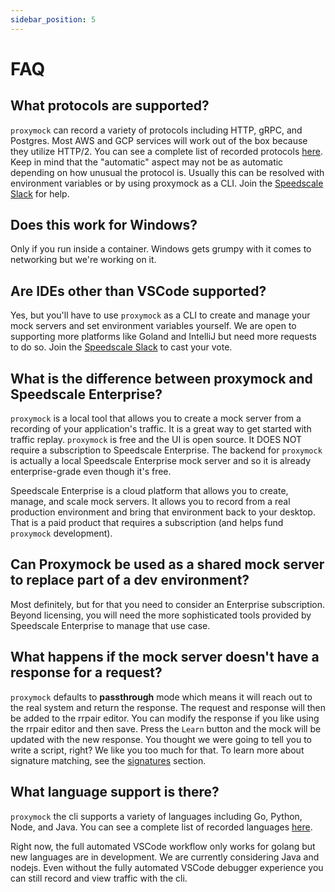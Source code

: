 ```yaml
---
sidebar_position: 5
---
```


# FAQ

## What protocols are supported?

`proxymock` can record a variety of protocols including HTTP, gRPC, and Postgres. Most AWS and GCP services will work out of the box because they utilize HTTP/2. You can see a complete list of recorded protocols [here](../../reference/technology-support.md). Keep in mind that the "automatic" aspect may not be as automatic depending on how unusual the protocol is. Usually this can be resolved with environment variables or by using proxymock as a CLI. Join the [Speedscale Slack](https://slack.speedscale.com) for help.

## Does this work for Windows?

Only if you run inside a container. Windows gets grumpy with it comes to networking but we're working on it.

## Are IDEs other than VSCode supported?

Yes, but you'll have to use `proxymock` as a CLI to create and manage your mock servers and set environment variables yourself. We are open to supporting more platforms like Goland and IntelliJ but need more requests to do so.  Join the [Speedscale Slack](https://slack.speedscale.com) to cast your vote.

## What is the difference between proxymock and Speedscale Enterprise?

`proxymock` is a local tool that allows you to create a mock server from a recording of your application's traffic. It is a great way to get started with traffic replay. `proxymock` is free and the UI is open source. It DOES NOT require a subscription to Speedscale Enterprise. The backend for `proxymock` is actually a local Speedscale Enterprise mock server and so it is already enterprise-grade even though it's free.

Speedscale Enterprise is a cloud platform that allows you to create, manage, and scale mock servers. It allows you to record from a real production environment and bring that environment back to your desktop. That is a paid product that requires a subscription (and helps fund `proxymock` development).

## Can Proxymock be used as a shared mock server to replace part of a dev environment?

Most definitely, but for that you need to consider an Enterprise subscription. Beyond licensing, you will need the more sophisticated tools provided by Speedscale Enterprise to manage that use case.

## What happens if the mock server doesn't have a response for a request?

`proxymock` defaults to **passthrough** mode which means it will reach out to the real system and return the response. The request and response will then be added to the rrpair editor. You can modify the response if you like using the rrpair editor and then save. Press the `Learn` button and the mock will be updated with the new response. You thought we were going to tell you to write a script, right? We like you too much for that. To learn more about signature matching, see the [signatures](../reference/signature.md) section.

## What language support is there?

`proxymock` the cli supports a variety of languages including Go, Python, Node, and Java. You can see a complete list of recorded languages [here](../../reference/technology-support.md).

Right now, the full automated VSCode workflow only works for golang but new languages are in development. We are currently considering Java and nodejs. Even without the fully automated VSCode debugger experience you can still record and view traffic with the cli.
